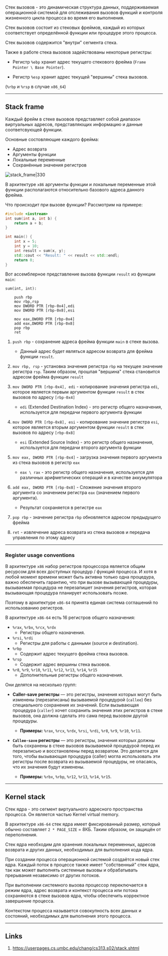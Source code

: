 Стек вызовов - это динамическая структура данных, поддерживаемая операционной системой для отслеживания вызовов функций и контроля жизненного цикла процесса во время его выполнения.

Стек вызовов состоит из стековых фреймов, каждый из которых соответствует определённой функции или процедуре этого процесса.

Стек вызовов содержится "внутри" сегмента стека.

Также в работе стека вызовов задействованы некоторые регистры:

- Регистр `%ebp` хранит адрес текущего стекового фрейма 
  (`Frame Pointer \ Base Pointer`).

- Регистр `%esp` хранит адрес текущей "вершины" стека вызовов.

(`%rbp` и `%rsp` в случае `x86_64`)

---
## Stack frame

Каждый фрейм в стеке вызовов представляет собой диапазон виртуальных адресов, представляющих информацию и данные соответсвующей функции.

Основные состовляющие каждого фрейма:

- Адрес возврата
- Аргументы функции
- Локальные переменные
- Сохранённые значения регистров


![stack_frame|330](https://i.imgur.com/j5j5DDV.png)

В архитектуре `x86` аргументы функции и локальные переменные этой функции располагаются относительно базового адреса данного фрейма.


Что происходит при вызове функции? Рассмотрим на примере:

``` C++
#include <iostream>
int sum(int a, int b) {
    return a + b;
}

int main() {
    int x = 5;
    int y = 10;
    int result = sum(x, y);
    std::cout << "Result: " << result << std::endl;
    return 0;
}
```

Вот ассемблерное представление вызова функции `result` из функции `main`:

``` assembly
sum(int, int):

	push rbp
	mov rbp,rsp
	mov DWORD PTR [rbp-0x4],edi
	mov DWORD PTR [rbp-0x8],esi
	
	mov eax,DWORD PTR [rbp-0x4]
	add eax,DWORD PTR [rbp-0x8]
	pop rbp
	ret
```

1. `push rbp` - сохранение адреса фрейма функции `main` в стеке вызова. 
	- Данный адрес будет являться адресом возврата для фрейма функции `result`.

2. `mov rbp, rsp` - установка значения регистра `rbp` на текущее значение регистра `rsp`. Таким образом, прошлая "вершина" стека становится адресом фрейма функции `result`

3. `mov DWORD PTR [rbp-0x4], edi` - копирование значения регистра `edi`, которое является первым аргументом функции `result` в стек вызовов по адресу `[rbp-0x4]`
	- `edi` (Extended Destination Index) - это регистр общего назначения, используется для передачи первого аргумента функции

5. `mov DWORD PTR [rbp-0x8], esi` - копирование значение регистра `esi`, которое является вторым аргументом функции `result` в стек вызовов по адресу `[rbp-0x8]`
	- `esi` (Extended Source Index) - это регистр общего назначения, используется для передачи второго аргумента функции

6. `mov eax, DWORD PTR [rbp-0x4]` - загрузка значения первого аргумента из стека вызовов в регистр `eax`
	- `eax \ rax` - это регистр общего назначения, используется для различных арифметических операций и в качестве аккумулятора

7. `add eax, DWORD PTR [rbp-0x8]` - Сложение значения второго аргумента со значением регистра `eax` (значением первого аргумента). 
	- Результат сохраняется в регистре `eax`

8. `pop rbp` - значение регистра `rbp` обновляется адресом предыдущего фрейма

9. `ret` - извлечение адреса возврата из стека вызовов и передача управления по этому адресу

---
### Register usage conventions

В архитектуре `x86` набор регистров процессора является общим ресурсом для всех доступных процедур / функций процесса. И хотя в любой момент времени может быть активна только одна процедура, важно обеспечить гарантию, что при вызове вызывающей процедуры, вызываемая процедура не перезапишет значения регистров, которая вызывающая процедура планирует использовать позже.

Поэтому в архитектуре `x86-64` принята единая система соглашений по использованию регистров.

В архитектуре `x86-64` есть 16 регистров общего назначения:

- `%rax`, `%rbx`, `%rcx`, `%rdx`
	- Регистры общего назначения.    
- `%rsi`, `%rdi`
	- Регистры для работы с данными (source и destination).
- `%rbp`
	- Содержит адрес текущего фрейма стека вызовов.
- `%rsp`
	- Содержит адрес вершины стека вызовов.
- `%r8`, `%r9`, `%r10`, `%r11`, `%r12`, `%r13`, `%r14`, `%r15`
	- Дополнительные регистры общего назначения.

Они делятся на несколько групп:

- **Caller-save регистры** — это регистры, значения которых могут быть изменены (перезаписаны) вызываемой процедурой (`callee`) без специального сохранения их значений. Если вызывающая процедура (`caller`) хочет сохранить значения этих регистров в стеке вызовов, она должна сделать это сама перед вызовом другой процедуры.

	- **Примеры:** `%rax`, `%rcx`, `%rdx`, `%rsi`, `%rdi`, `%r8`, `%r9`, `%r10`, `%r11`.


- **`Callee-save` регистры** — это регистры, значения которых должны быть сохранены в стеке вызовов вызываемой процедурой перед их перезаписью и восстановлены перед возвратом. Это делается для того, чтобы вызывающая процедура (caller) могла использовать эти регистры после возврата из вызываемой процедуры, не опасаясь, что их значения будут изменены.

	- **Примеры:** `%rbx`, `%rbp`, `%r12`, `%r13`, `%r14`, `%r15`.

---
## Kernel stack

Стек ядра - это сегмент виртуального адресного пространства процесса. Он является частью Kernel virtual memory.


В архитектуре `x86-64` стек ядра имеет фиксированный размер, который обычно составляет `2 * PAGE_SIZE` = 8КБ. Таким образом, он защищён от переполнения.


Стек ядра необходим для хранения локальных переменных, адресов возврата и других данных, необходимых для выполнения кода ядра.


При создании процесса операционной системой создаётся новый стек ядра. Каждый поток в процессе также имеет "собственный" стек ядра, так как может выполнять системные вызовы и обрабатывать прерывания независимо от других потоков.


При выполнении системного вызова процессор переключается в режим ядра, адрес возврата и контекст процесса или потока сохраняются в стеке вызовов ядра, чтобы обеспечить корректное завершение процесса.

Контекстом процесса называется совокупность всех данных и состояний, необходимых для выполнения этого процесса.

---
## Links

1. https://userpages.cs.umbc.edu/chang/cs313.s02/stack.shtml

